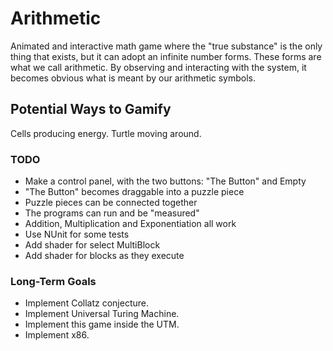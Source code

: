 Arithmetic
==========

Animated and interactive math game where the "true substance" is the only thing that exists, 
but it can adopt an infinite number forms. These forms are what we call arithmetic. By observing
and interacting with the system, it becomes obvious what is meant by our arithmetic symbols.


## Potential Ways to Gamify
Cells producing energy.
Turtle moving around.

### TODO
 - Make a control panel, with the two buttons: "The Button" and Empty
 - "The Button" becomes draggable into a puzzle piece
 - Puzzle pieces can be connected together
 - The programs can run and be "measured"
 - Addition, Multiplication and Exponentiation all work
 - Use NUnit for some tests
 - Add shader for select MultiBlock
 - Add shader for blocks as they execute

### Long-Term Goals
 - Implement Collatz conjecture.
 - Implement Universal Turing Machine.
 - Implement this game inside the UTM.
 - Implement x86. 
